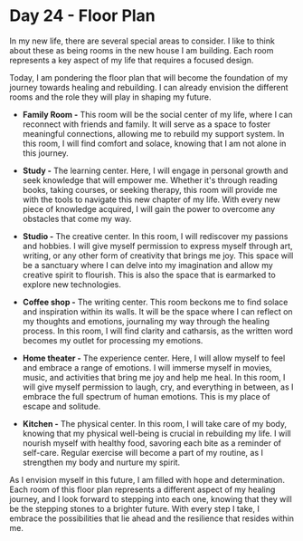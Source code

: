 # Day 24 - Floor Plan

In my new life, there are several special areas to consider.  I like to think about these as being
rooms in the new house I am building.  Each room represents a key aspect of my life that 
requires a focused design.

Today, I am pondering the floor plan that will become the foundation of my journey towards healing and rebuilding. I can already envision the different rooms and the role they will play in shaping my future.

- **Family Room -** This room will be the social center of my life, where I can reconnect with
    friends and family. It will serve as a space to foster meaningful connections, allowing me to
    rebuild my support system. In this room, I will find comfort and solace, knowing that I am not
    alone in this journey.

- **Study -** The learning center. Here, I will engage in personal growth and seek knowledge that
    will empower me. Whether it's through reading books, taking courses, or seeking therapy, this
    room will provide me with the tools to navigate this new chapter of my life. With every new
    piece of knowledge acquired, I will gain the power to overcome any obstacles that come my way.

- **Studio -** The creative center. In this room, I will rediscover my passions and hobbies. I will
    give myself permission to express myself through art, writing, or any other form of creativity
    that brings me joy. This space will be a sanctuary where I can delve into my imagination and
    allow my creative spirit to flourish.  This is also the space that is earmarked to explore 
    new technologies.

- **Coffee shop -** The writing center. This room beckons me to find solace and inspiration within
    its walls. It will be the space where I can reflect on my thoughts and emotions, journaling my
    way through the healing process. In this room, I will find clarity and catharsis, as the
    written word becomes my outlet for processing my emotions.

- **Home theater -** The experience center. Here, I will allow myself to feel
    and embrace a range of emotions. I will immerse myself in movies, music, and activities that
    bring me joy and help me heal. In this room, I will give myself permission to laugh, cry, and
    everything in between, as I embrace the full spectrum of human emotions. This is my place
    of escape and solitude.

- **Kitchen -** The physical center. In this room, I will take care of my body, knowing that my
    physical well-being is crucial in rebuilding my life. I will nourish myself with healthy food,
    savoring each bite as a reminder of self-care. Regular exercise will become a part of my
    routine, as I strengthen my body and nurture my spirit.


As I envision myself in this future, I am filled with hope and determination. Each room of this
floor plan represents a different aspect of my healing journey, and I look forward to stepping into
each one, knowing that they will be the stepping stones to a brighter future. With every step I
take, I embrace the possibilities that lie ahead and the resilience that resides within me.